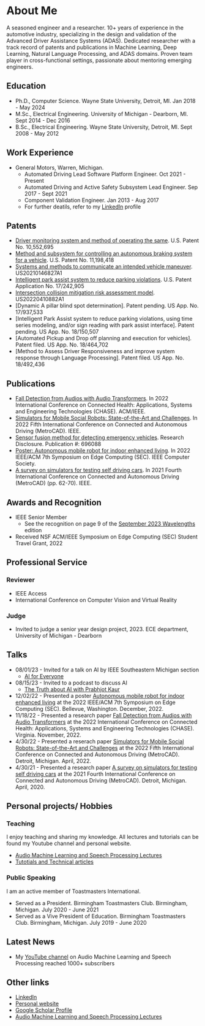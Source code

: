 # About Me
A seasoned engineer and a researcher. 10+ years of experience in the automotive industry, specializing in the design and validation of the Advanced Driver Assistance Systems (ADAS). Dedicated researcher with a track record of patents and publications in Machine Learning, Deep Learning, Natural Language Processing, and ADAS domains. 
Proven team player in cross-functional settings, passionate about mentoring emerging engineers. 

## Education
* Ph.D., Computer Science. Wayne State University, Detroit, MI. Jan 2018 - May 2024
* M.Sc., Electrical Engineering. University of Michigan - Dearborn, MI. Sept 2014 - Dec 2016
* B.Sc., Electrical Engineering. Wayne State University, Detroit, MI. Sept 2008 - May 2012

## Work Experience
* General Motors, Warren, Michigan. 
  * Automated Driving Lead Software Platform Engineer. Oct 2021 - Present
  * Automated Driving and Active Safety Subsystem Lead Engineer. Sep 2017 - Sept 2021
  * Component Validation Engineer. Jan 2013 - Aug 2017
  * For further deatils, refer to my [LinkedIn](https://www.linkedin.com/in/pkaur1/) profile

## Patents
* [Driver monitoring system and method of operating the same](https://patents.google.com/patent/US10552695B1/en). U.S. Patent No. 10,552,695
* [Method and subsystem for controlling an autonomous braking system for a vehicle](https://patents.google.com/patent/US11198418B2/en). U.S. Patent No. 11,198,418
* [Systems and methods to communicate an intended vehicle maneuver](https://patents.google.com/patent/US20210146827A1/en). US20210146827A1
* [Intelligent park assist system to reduce parking violations](https://patents.google.com/patent/US20220351622A1/en). U.S. Patent Application No. 17/242,905
* [Intersection collision mitigation risk assessment model](https://patents.google.com/patent/US20220410882A1/en). US20220410882A1
* [Dynamic A pillar blind spot determination]. Patent pending. US App. No. 17/937,533
* [Intelligent Park Assist system to reduce parking violations, using time series modeling, and/or sign reading with park assist interface]. Patent pending. US App. No.	18/150,507
* [Automated Pickup and Drop off planning and execution for vehicles]. Patent filed. US App. No. 18/464,702
* [Method to Assess Driver Responsiveness and improve system response through Language Processing]. Patent filed. US App. No. 18/492,436

## Publications
* [Fall Detection from Audios with Audio Transformers](https://www.sciencedirect.com/science/article/abs/pii/S2352648322000745). In 
2022 International Conference on Connected Health: Applications, Systems and Engineering 
Technologies (CHASE). ACM/IEEE.
* [Simulators for Mobile Social Robots: State-of-the-Art and Challenges](https://ieeexplore.ieee.org/abstract/document/9844905). In 2022 Fifth International Conference on Connected and Autonomous Driving 
(MetroCAD). IEEE.
* [Sensor fusion method for detecting emergency vehicles](https://www.researchdisclosure.com/database/RD696088). Research Disclosure. Publication #: 696088
* [Poster: Autonomous mobile robot for indoor enhanced living](https://ieeexplore.ieee.org/abstract/document/9996796). In 
2022 IEEE/ACM 7th Symposium on Edge Computing (SEC). IEEE Computer Society.
* [A survey on simulators for testing self driving cars](https://ieeexplore.ieee.org/abstract/document/9499331). In 2021 Fourth International Conference on Connected and Autonomous Driving (MetroCAD) (pp. 
62-70). IEEE.  

## Awards and Recognition
* IEEE Senior Member
  * See the recognition on page 9 of the [September 2023 Wavelengths](https://r4.ieee.org/sem/wp-content/uploads/sites/6/2023/09/2023_09_WL.pdf) edition
* Received NSF ACM/IEEE Symposium on Edge Computing (SEC) Student Travel Grant, 2022

## Professional Service
### Reviewer
* IEEE Access
* International Conference on Computer Vision and Virtual Reality

### Judge
* Invited to judge a senior year design project, 2023. ECE department, University of Michigan - Dearborn

## Talks
* 08/01/23 - Invited for a talk on AI by IEEE Southeastern Michigan section
  * [AI for Everyone](https://www.youtube.com/watch?v=7fwSLF2Q58w)
* 08/15/23 - Invited to a podcast to discuss AI 
  * [The Truth about AI with Prabhjot Kaur](https://www.youtube.com/watch?v=hLM2Wx8Df28)
* 12/02/22 - Presented a poster [Autonomous mobile robot for indoor enhanced living](https://ieeexplore.ieee.org/abstract/document/9996796) at the 2022 IEEE/ACM 7th Symposium on Edge Computing (SEC). Bellevue, Washington. December, 2022.
* 11/18/22 - Presented a research paper [Fall Detection from Audios with Audio Transformers](https://www.sciencedirect.com/science/article/abs/pii/S2352648322000745) at the 2022 International Conference on Connected Health: Applications, Systems and Engineering 
Technologies (CHASE). Virginia. November, 2022.
* 4/30/22 - Presented a reserach paper [Simulators for Mobile Social Robots: State-of-the-Art and Challenges](https://ieeexplore.ieee.org/abstract/document/9844905) at the 2022 Fifth International Conference on Connected and Autonomous Driving 
(MetroCAD). Detroit, Michigan. April, 2022.
* 4/30/21 - Presented a research paper [A survey on simulators for testing self driving cars](https://ieeexplore.ieee.org/abstract/document/9499331) at the 2021 Fourth International Conference on Connected and Autonomous Driving (MetroCAD). Detroit, Michigan. April, 2020.
    

## Personal projects/ Hobbies
### Teaching
I enjoy teaching and sharing my knowledge. All lectures and tutorials can be found my Youtube channel and personal website.
* [Audio Machine Learning and Speech Processing Lectures](https://www.youtube.com/@prabhjotgosal2489)
* [Tutotials and Technical articles](https://prabhjotkaurgosal.com/)
### Public Speaking
I am an active member of Toastmasters International.
* Served as a President. Birmingham Toastmasters Club. Birmingham, Michigan. July 2020 - June 2021
* Served as a Vive President of Education. Birmingham Toastmasters Club. Birmingham, Michigan. July 2019 - June 2020

## Latest News
* My [YouTube channel](https://www.youtube.com/@prabhjotgosal2489) on Audio Machine Learning and Speech Processing reached 1000+ subscribers

## Other links
* [LinkedIn](https://www.linkedin.com/in/pkaur1/)
* [Personal website](https://prabhjotkaurgosal.com/)
* [Google Scholar Profile](https://scholar.google.com/citations?hl=en&user=vh9GkwUAAAAJ)
* [Audio Machine Learning and Speech Processing Lectures](https://www.youtube.com/@prabhjotgosal2489)







